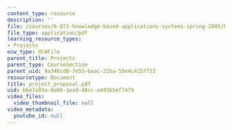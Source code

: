 ```yaml
---
content_type: resource
description: ''
file: /courses/6-871-knowledge-based-applications-systems-spring-2005/bbe7a93a8a661ead48cca443b5ef7479_project_proposal.pdf
file_type: application/pdf
learning_resource_types:
- Projects
ocw_type: OCWFile
parent_title: Projects
parent_type: CourseSection
parent_uid: 9a346cd8-7e53-baac-21ba-55e4c4157f53
resourcetype: Document
title: project_proposal.pdf
uid: bbe7a93a-8a66-1ead-48cc-a443b5ef7479
video_files:
  video_thumbnail_file: null
video_metadata:
  youtube_id: null
---
```

